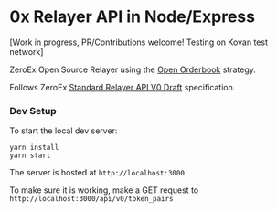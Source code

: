 # 0x Relayer API in Node/Express

[Work in progress, PR/Contributions welcome! Testing on Kovan test network]

ZeroEx Open Source Relayer using the [Open Orderbook](https://0xproject.com/wiki#Open-Orderbook) strategy.

Follows ZeroEx [Standard Relayer API V0 Draft](https://github.com/0xProject/standard-relayer-api) specification.


### Dev Setup

To start the local dev server: 

```
yarn install
yarn start
```
The server is hosted at `http://localhost:3000`

To make sure it is working, make a GET request to `http://localhost:3000/api/v0/token_pairs` 